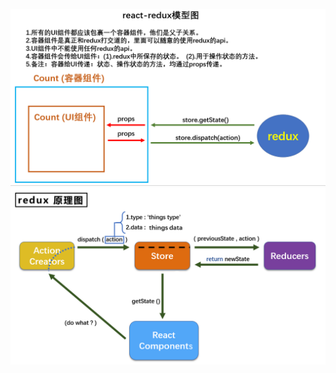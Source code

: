 ![Image text](./src/images/imgs/react-redux模型图.png)
![Image text](./src/images/imgs/redux原理图.png)


